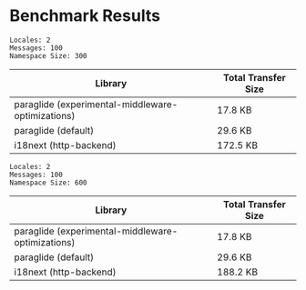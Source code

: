# Benchmark Results

`Locales: 2`  
`Messages: 100`   
`Namespace Size: 300` 

| Library                                           | Total Transfer Size | 
|---------------------------------------------------|---------------------| 
| paraglide (experimental-middleware-optimizations) | 17.8 KB             | 
| paraglide (default)                               | 29.6 KB             | 
| i18next (http-backend)                            | 172.5 KB            | 


`Locales: 2`  
`Messages: 100`   
`Namespace Size: 600` 

| Library                                           | Total Transfer Size | 
|---------------------------------------------------|---------------------| 
| paraglide (experimental-middleware-optimizations) | 17.8 KB             | 
| paraglide (default)                               | 29.6 KB             | 
| i18next (http-backend)                            | 188.2 KB            | 


